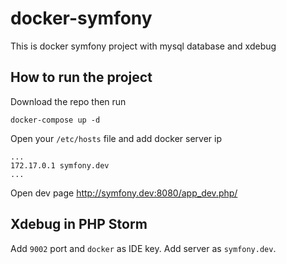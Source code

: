 # docker-symfony
This is docker symfony project with mysql database and xdebug

## How to run the project

Download the repo then run

` docker-compose up -d `

Open your `/etc/hosts` file and add docker server ip
```
...
172.17.0.1 symfony.dev
...
```

Open dev page http://symfony.dev:8080/app_dev.php/

## Xdebug in PHP Storm

Add `9002` port and `docker` as IDE key. Add server as `symfony.dev`.
